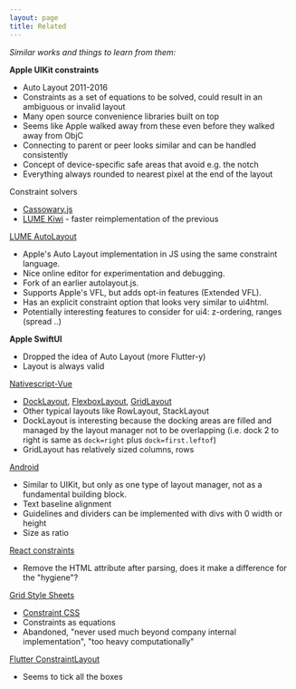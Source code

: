 ```yaml
---
layout: page
title: Related
---
```


_Similar works and things to learn from them:_

**Apple UIKit constraints**
- Auto Layout 2011-2016
- Constraints as a set of equations to be solved, could result in an ambiguous or invalid layout
- Many open source convenience libraries built on top
- Seems like Apple walked away from these even before they walked away from ObjC
- Connecting to parent or peer looks similar and can be handled consistently
- Concept of device-specific safe areas that avoid e.g. the notch
- Everything always rounded to nearest pixel at the end of the layout

Constraint solvers
- [Cassowary.js](https://github.com/slightlyoff/cassowary.js)
- [LUME Kiwi](https://github.com/lume/kiwi) - faster reimplementation of the previous

[LUME AutoLayout](https://github.com/lume/autolayout)
- Apple's Auto Layout implementation in JS using the same constraint language.
- Nice online editor for experimentation and debugging.
- Fork of an earlier autolayout.js.
- Supports Apple's VFL, but adds opt-in features (Extended VFL).
- Has an explicit constraint option that looks very similar to ui4html.
- Potentially interesting features to consider for ui4: z-ordering, ranges (spread ..)

**Apple SwiftUI**
- Dropped the idea of Auto Layout (more Flutter-y)
- Layout is always valid
  
[Nativescript-Vue](https://nativescript-vue.org/en/docs/introduction/)
- [DockLayout](https://nativescript-vue.org/en/docs/elements/layouts/dock-layout/),
  [FlexboxLayout](https://nativescript-vue.org/en/docs/elements/layouts/flexbox-layout/),
  [GridLayout](https://nativescript-vue.org/en/docs/elements/layouts/grid-layout/)
- Other typical layouts like RowLayout, StackLayout
- DockLayout is interesting because the docking areas are filled and managed by the
  layout manager not to be overlapping (i.e. dock 2 to right is same as `dock=right` plus
  `dock=first.leftof`)
- GridLayout has relatively sized columns, rows

[Android](https://developer.android.com/develop/ui/views/layout/constraint-layout)
- Similar to UIKit, but only as one type of layout manager, not as a fundamental building block.
- Text baseline alignment
- Guidelines and dividers can be implemented with divs with 0 width or height
- Size as ratio

[React constraints](https://github.com/kwameopareasiedu/react-constraint-layout)
- Remove the HTML attribute after parsing, does it make a difference for the "hygiene"?
  
[Grid Style Sheets](https://gss.github.io)
- [Constraint CSS](https://gss.github.io/guides/ccss)
- Constraints as equations
- Abandoned, "never used much beyond company internal implementation", "too heavy computationally"

[Flutter ConstraintLayout](https://github.com/hackware1993/Flutter_ConstraintLayout)
- Seems to tick all the boxes